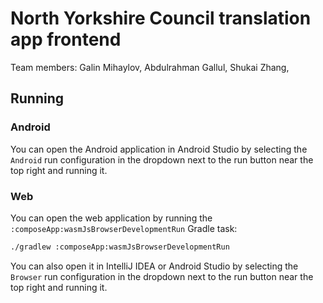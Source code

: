 # North Yorkshire Council translation app frontend

Team members: Galin Mihaylov, Abdulrahman Gallul, Shukai Zhang,

## Running

### Android

You can open the Android application in Android Studio by selecting the `Android` run configuration in the dropdown next to the run button near the top right and running it.

### Web

You can open the web application by running the `:composeApp:wasmJsBrowserDevelopmentRun` Gradle task:
```bash
./gradlew :composeApp:wasmJsBrowserDevelopmentRun
```
You can also open it in IntelliJ IDEA or Android Studio by selecting the `Browser` run configuration in the dropdown next to the run button near the top right and running it.

